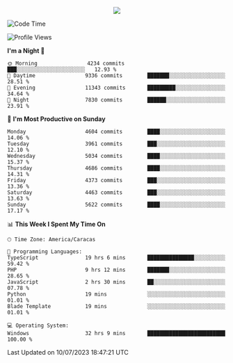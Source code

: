 <p align="center">
  <a href="http://www.github.com/thevacs">
    <img src="https://github-readme-streak-stats.herokuapp.com/?user=thevacs&stroke=ffffff&background=1c1917&ring=0891b2&fire=0891b2&currStreakNum=ffffff&currStreakLabel=0891b2&sideNums=ffffff&sideLabels=ffffff&dates=ffffff&hide_border=true" />
  </a>
</p>

<!--START_SECTION:waka-->
![Code Time](http://img.shields.io/badge/Code%20Time-1%2C500%20hrs%2052%20mins-blue)

![Profile Views](http://img.shields.io/badge/Profile%20Views-1-blue)

**I'm a Night 🦉** 

```text
🌞 Morning                4234 commits        ███░░░░░░░░░░░░░░░░░░░░░░   12.93 % 
🌆 Daytime                9336 commits        ███████░░░░░░░░░░░░░░░░░░   28.51 % 
🌃 Evening                11343 commits       █████████░░░░░░░░░░░░░░░░   34.64 % 
🌙 Night                  7830 commits        ██████░░░░░░░░░░░░░░░░░░░   23.91 % 
```
📅 **I'm Most Productive on Sunday** 

```text
Monday                   4604 commits        ████░░░░░░░░░░░░░░░░░░░░░   14.06 % 
Tuesday                  3961 commits        ███░░░░░░░░░░░░░░░░░░░░░░   12.10 % 
Wednesday                5034 commits        ████░░░░░░░░░░░░░░░░░░░░░   15.37 % 
Thursday                 4686 commits        ████░░░░░░░░░░░░░░░░░░░░░   14.31 % 
Friday                   4373 commits        ███░░░░░░░░░░░░░░░░░░░░░░   13.36 % 
Saturday                 4463 commits        ███░░░░░░░░░░░░░░░░░░░░░░   13.63 % 
Sunday                   5622 commits        ████░░░░░░░░░░░░░░░░░░░░░   17.17 % 
```


📊 **This Week I Spent My Time On** 

```text
🕑︎ Time Zone: America/Caracas

💬 Programming Languages: 
TypeScript               19 hrs 6 mins       ███████████████░░░░░░░░░░   59.42 % 
PHP                      9 hrs 12 mins       ███████░░░░░░░░░░░░░░░░░░   28.65 % 
JavaScript               2 hrs 30 mins       ██░░░░░░░░░░░░░░░░░░░░░░░   07.78 % 
Python                   19 mins             ░░░░░░░░░░░░░░░░░░░░░░░░░   01.01 % 
Blade Template           19 mins             ░░░░░░░░░░░░░░░░░░░░░░░░░   01.01 % 

💻 Operating System: 
Windows                  32 hrs 9 mins       █████████████████████████   100.00 % 
```


 Last Updated on 10/07/2023 18:47:21 UTC
<!--END_SECTION:waka-->
